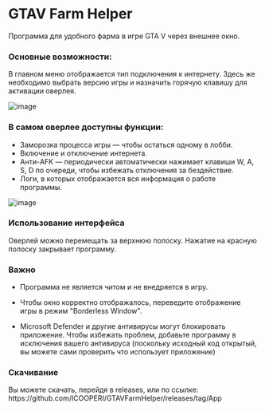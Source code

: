 # GTAV Farm Helper
Программа для удобного фарма в игре GTA V через внешнее окно.
<h3 align="left">Основные возможности:</h3>
В главном меню отображается тип подключения к интернету. Здесь же необходимо выбрать версию игры и назначить горячую клавишу для активации оверлея.

  ![image](https://github.com/user-attachments/assets/f4fce608-b0f1-493c-9a70-db97cfdde8eb)

<h3 align="left">В самом оверлее доступны функции:</h3>

- Заморозка процесса игры — чтобы остаться одному в лобби.
- Включение и отключение интернета.
- Анти-AFK — периодически автоматически нажимает клавиши W, A, S, D по очереди, чтобы избежать отключения за бездействие.
- Логи, в которых отображается вся информация о работе программы.

![image](https://github.com/user-attachments/assets/cd49f0e7-ca32-4fe2-82c3-91393a22b541)

<h3 align="left">Использование интерфейса</h3>
Оверлей можно перемещать за верхнюю полоску.
Нажатие на красную полоску закрывает программу.

<h3 align="left">Важно</h3>

- Программа не является читом и не внедряется в игру.

- Чтобы окно корректно отображалось, переведите отображение игры в режим "Borderless Window".

- Microsoft Defender и другие антивирусы могут блокировать приложение. Чтобы избежать проблем, добавьте программу в исключения вашего антивируса (поскольку исходный код открытый, вы можете сами проверить что использует приложение)

<h3 align="left">Скачивание</h3>
Вы можете скачать, перейдя в releases, или по ссылке: https://github.com/ICOOPERI/GTAVFarmHelper/releases/tag/App
